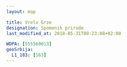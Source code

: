 ```yaml
---
layout: map

title: Vrelo Grze
designation: Spomenik prirode
last_modified_at: 2018-05-31T00:23:08+02:00

WDPA: [555560013]
geoSrbija:
  L1_183: [163]
---
```

